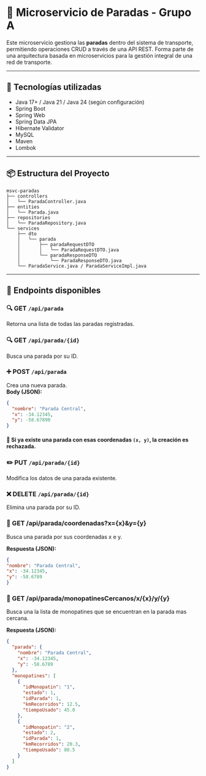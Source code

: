 # 🚌 Microservicio de Paradas - Grupo A

Este microservicio gestiona las **paradas** dentro del sistema de transporte, permitiendo operaciones CRUD a través de una API REST. Forma parte de una arquitectura basada en microservicios para la gestión integral de una red de transporte.

---

## 🔧 Tecnologías utilizadas

- Java 17+ / Java 21 / Java 24 (según configuración)
- Spring Boot
- Spring Web
- Spring Data JPA
- Hibernate Validator
- MySQL
- Maven
- Lombok

---

## 📦 Estructura del Proyecto

```plaintext
msvc-paradas
├── controllers
│   └── ParadaController.java
├── entities
│   └── Parada.java
├── repositories
│   └── ParadaRepository.java
└── services   
    ├── dto
    │   └── parada
    │       ├── paradaRequestDTO
    │       │   └── ParadaRequestDTO.java
    │       └── paradaResponseDTO
    │           └── ParadaResponseDTO.java
    └── ParadaService.java / ParadaServiceImpl.java
```


---

## 📌 Endpoints disponibles

### 🔍 GET `/api/parada`
Retorna una lista de todas las paradas registradas.

### 🔍 GET `/api/parada/{id}`
Busca una parada por su ID.

### ➕ POST `/api/parada`
Crea una nueva parada.  
**Body (JSON):**
```json
{
  "nombre": "Parada Central",
  "x": -34.12345,
  "y": -58.67890
}
```
#### 📌 Si ya existe una parada con esas coordenadas `(x, y)`, la creación es rechazada.

### ✏️ PUT `/api/parada/{id}`
Modifica los datos de una parada existente.

### ❌ DELETE `/api/parada/{id}`
Elimina una parada por su ID.

### 📍 GET /api/parada/coordenadas?x={x}&y={y}
Busca una parada por sus coordenadas x e y.

**Respuesta (JSON):**
```json
{
"nombre": "Parada Central",
"x": -34.12345,
"y": -58.6789
}
```

### 📍 GET /api/parada/monopatinesCercanos/x/{x}/y/{y}
Busca una la lista de monopatines que se encuentran en la parada mas cercana.

**Respuesta (JSON):**
```json
{
  "parada": {
    "nombre": "Parada Central",
    "x": -34.12345,
    "y": -58.6789
  },
  "monopatines": [
    {
      "idMonopatin": "1",
      "estado": 1,
      "idParada": 1,
      "kmRecorridos": 12.5,
      "tiempoUsado": 45.0
    },
    {
      "idMonopatin": "2",
      "estado": 2,
      "idParada": 1,
      "kmRecorridos": 20.3,
      "tiempoUsado": 80.5
    }
  ]
}
```